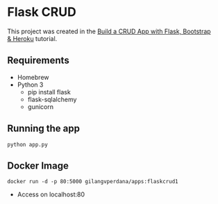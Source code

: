 # Flask CRUD

This project was created in the [Build a CRUD App with Flask, Bootstrap & Heroku](https://medium.com/technest/build-a-crud-app-with-flask-bootstrap-heroku-60dfa3a788e8) tutorial.

## Requirements

- Homebrew
- Python 3
    - pip install flask
    - flask-sqlalchemy
    - gunicorn

## Running the app

```
python app.py
```

## Docker Image
```
docker run -d -p 80:5000 gilangvperdana/apps:flaskcrud1
```
- Access on localhost:80